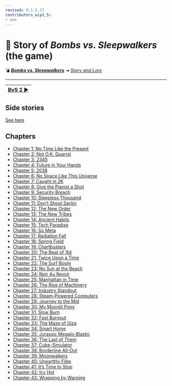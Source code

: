 ```yaml
---
revised: 0.1.5.17
contributors_wip1_5:
- edx
---
```


# 📁 Story of *Bombs vs. Sleepwalkers* (the game)

💣 ***[Bombs vs. Sleepwalkers][home]** ➔ [Story and Lore][story]*

****

| [BvS 2 ▶️][story_bvs2] |
| :-- |

## Side stories

[See here][story_bvs1_side]

## Chapters

- [Chapter 1: No Time Like the Present][ch1]
- [Chapter 2: Not O.K. Quarrel][ch2]
- [Chapter 3: 2345][ch3]
- [Chapter 4: Future in Your Hands][ch4]
- [Chapter 5: 2038][ch5]
- [Chapter 6: No Space Like This Universe][ch6]
- [Chapter 7: Caught in 2K][ch7]
- [Chapter 8: Give the Pianist a Shot][ch8]
- [Chapter 9: Security Breach][ch9]
- [Chapter 10: Sleepless Thousand][ch10]
- [Chapter 11: Don’t Shoot Saylor][ch11]
- [Chapter 12: The New Order][ch12]
- [Chapter 13: The New Tribes][ch13]
- [Chapter 14: Ancient Habits][ch14]
- [Chapter 15: Tech Paradise][ch15]
- [Chapter 16: So Meta][ch16]
- [Chapter 17: Radiation Fall][ch17]
- [Chapter 18: Spring Field][ch18]
- [Chapter 19: Chartbusters][ch19]
- [Chapter 20: The Beat of ’84][ch20]
- [Chapter 21: Twice Upon a Time][ch21]
- [Chapter 22: The Surf Boom][ch22]
- [Chapter 23: No Sun at the Beach][ch23]
- [Chapter 24: Noir Au Revoir][ch24]
- [Chapter 25: Manhattan in Time][ch25]
- [Chapter 26: The Rise of Machinery][ch26]
- [Chapter 27: Industry Standout][ch27]
- [Chapter 28: Steam-Powered Computers][ch28]
- [Chapter 29: Journey to the Mid][ch29]
- [Chapter 30: My Moonlit Pony][ch30]
- [Chapter 31: Slow Burn][ch31]
- [Chapter 32: Fast Burnout][ch32]
- [Chapter 33: The Maze of Giza][ch33]
- [Chapter 34: Smart Home][ch34]
- [Chapter 35: Jurassic Megalo-Blastic][ch35]
- [Chapter 36: The Last of Them][ch36]
- [Chapter 37: Cube-Simulator][ch37]
- [Chapter 38: Borderline All-Out][ch38]
- [Chapter 39: Moonwalkers][ch39]
- [Chapter 40: Unearthly Files][ch40]
- [Chapter 41: It’s Time to Stop][ch41]
- [Chapter 42: Icy Hot][ch42]
- [Chapter 43: Wrapping by Warping][ch43]

[home]: /README.md
[story]: /story/readme.md
[story_bvs2]: /story/bvs2/readme.md
[story_bvs1_side]: /story/bvs1/side_stories/readme.md

[ch1]: /story/bvs1/01_no_time_like_the_present.md
[ch2]: /story/bvs1/02_not_ok_quarrel.md
[ch3]: /story/bvs1/03_2345.md
[ch4]: /story/bvs1/04_future_in_your_hands.md
[ch5]: /story/bvs1/05_2038.md
[ch6]: /story/bvs1/06_no_space_like_this_universe.md
[ch7]: /story/bvs1/07_caught_in_2k.md
[ch8]: /story/bvs1/08_give_the_pianist_a_shot.md
[ch9]: /story/bvs1/09_security_breach.md
[ch10]: /story/bvs1/10_sleepless_thousand.md
[ch11]: /story/bvs1/11_dont_shoot_saylor.md
[ch12]: /story/bvs1/12_the_new_order.md
[ch13]: /story/bvs1/13_the_new_tribes.md
[ch14]: /story/bvs1/14_ancient_habits.md
[ch15]: /story/bvs1/15_tech_paradise.md
[ch16]: /story/bvs1/16_so_meta.md
[ch17]: /story/bvs1/17_radiation_fall.md
[ch18]: /story/bvs1/18_spring_field.md
[ch19]: /story/bvs1/19_chartbusters.md
[ch20]: /story/bvs1/20_the_beat_of_84.md
[ch21]: /story/bvs1/21_twice_upon_a_time.md
[ch22]: /story/bvs1/22_the_surf_boom.md
[ch23]: /story/bvs1/23_no_sun_at_the_beach.md
[ch24]: /story/bvs1/24_noir_au_revoir.md
[ch25]: /story/bvs1/25_manhattan_in_time.md
[ch26]: /story/bvs1/26_the_rise_of_machinery.md
[ch27]: /story/bvs1/27_industry_standout.md
[ch28]: /story/bvs1/28_steam_powered_computers.md
[ch29]: /story/bvs1/29_journey_to_the_mid.md
[ch30]: /story/bvs1/30_my_moonlit_pony.md
[ch31]: /story/bvs1/31_slow_burn.md
[ch32]: /story/bvs1/32_fast_burnout.md
[ch33]: /story/bvs1/33_the_maze_of_giza.md
[ch34]: /story/bvs1/34_smart_home.md
[ch35]: /story/bvs1/35_jurassic_megalo_blastic.md
[ch36]: /story/bvs1/36_the_last_of_them.md
[ch37]: /story/bvs1/37_cube_simulator.md
[ch38]: /story/bvs1/38_borderline_all_out.md
[ch39]: /story/bvs1/39_moonwalkers.md
[ch40]: /story/bvs1/40_unearthly_files.md
[ch41]: /story/bvs1/41_its_time_to_stop.md
[ch42]: /story/bvs1/42_icy_hot.md
[ch43]: /story/bvs1/43_wrapping_by_warping.md
